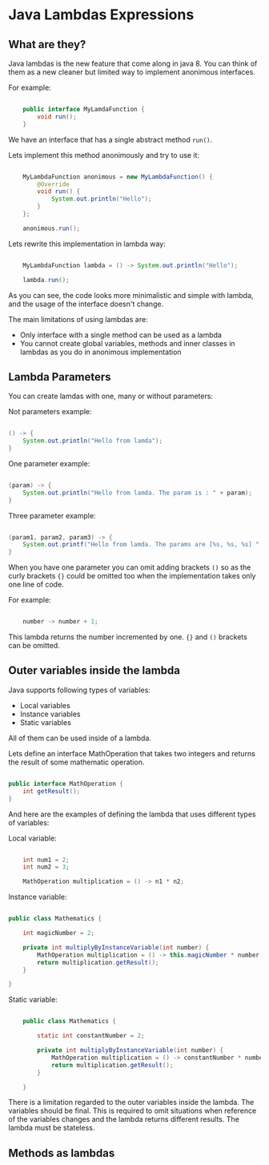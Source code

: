 # Java Lambdas Expressions

## What are they?
Java lambdas is the new feature that come along in java 8.
You can think of them as a new cleaner but limited way to implement anonimous interfaces.
 
For example:
```java

    public interface MyLamdaFunction {
        void run();
    }

```

We have an interface that has a single abstract method `run()`.

Lets implement this method anonimously and try to use it:

```java

    MyLambdaFunction anonimous = new MyLambdaFunction() {
        @Override
        void run() {
            System.out.println("Hello");
        }
    };

    anonimous.run();

```

Lets rewrite this implementation in lambda way:

``` java

    MyLambdaFunction lambda = () -> System.out.println("Hello");

    lambda.run();

```

As you can see, the code looks more minimalistic and simple with lambda, and the usage of the interface doesn't change.

The main limitations of using lambdas are:
- Only interface with a single method can be used as a lambda
- You cannot create global variables, methods and inner classes in lambdas as you do in anonimous implementation

## Lambda Parameters
You can create lamdas with one, many or without parameters:

Not parameters example:
```java

() -> {
    System.out.println("Hello from lamda");
}

```

One parameter example:
```java

(param) -> {
    System.out.println("Hello from lamda. The param is : " + param);
}

```

Three parameter example:
```java

(param1, param2, param3) -> {
    System.out.printf("Hello from lamda. The params are [%s, %s, %s] ", param1, param2, param3);
}

```

When you have one parameter you can omit adding brackets `()` so as the curly brackets `{}` could be omitted too when the implementation takes only one line of code.

For example:
```java

    number -> number + 1;

```
This lambda returns the number incremented by one. `{}` and `()` brackets can be omitted.

## Outer variables inside the lambda

Java supports following types of variables:
- Local variables
- Instance variables
- Static variables

All of them can be used inside of a lambda.

Lets define an interface MathOperation that takes two integers and returns the result of some mathematic operation.
```java

public interface MathOperation {
    int getResult();
}

```

And here are the examples of defining the lambda that uses different types of variables:

Local variable:
```java

    int num1 = 2;
    int num2 = 3;

    MathOperation multiplication = () -> n1 * n2;

```

Instance variable:
```java

public class Mathematics {

    int magicNumber = 2;

    private int multiplyByInstanceVariable(int number) {
        MathOperation multiplication = () -> this.magicNumber * number;
        return multiplication.getResult();
    }

}

```

Static variable:
```java

    public class Mathematics {

        static int constantNumber = 2;

        private int multiplyByInstanceVariable(int number) {
            MathOperation multiplication = () -> constantNumber * number;
            return multiplication.getResult();
        }

    }

```

There is a limitation regarded to the outer variables inside the lambda. The variables should be final. This is required to omit situations when reference of the variables changes and the lambda returns different results. The lambda must be stateless.

## Methods as lambdas

